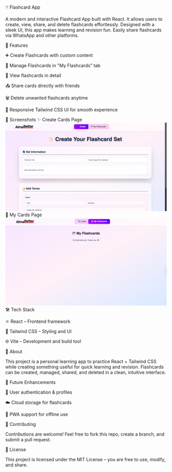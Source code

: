 🃏 Flashcard App

A modern and interactive Flashcard App built with React.
It allows users to create, view, share, and delete flashcards effortlessly.
Designed with a sleek UI, this app makes learning and revision fun.
Easily share flashcards via WhatsApp and other platforms.

🚀 Features

➕ Create Flashcards with custom content

📂 Manage Flashcards in "My Flashcards" tab

👀 View flashcards in detail

📤 Share cards directly with friends

🗑️ Delete unwanted flashcards anytime

🎨 Responsive Tailwind CSS UI for smooth experience

📸 Screenshots
✨ Create Cards Page
<img src="./public/Createcards.png" alt="Create Cards Screenshot" width="600" />
📂 My Cards Page
<img src="./public/Mycards.png" alt="My Cards Screenshot" width="600" />
🛠️ Tech Stack

⚛️ React – Frontend framework

🎨 Tailwind CSS – Styling and UI

🌐 Vite – Development and build tool

📖 About

This project is a personal learning app to practice React + Tailwind CSS while creating something useful for quick learning and revision.
Flashcards can be created, managed, shared, and deleted in a clean, intuitive interface.

🌟 Future Enhancements

🔑 User authentication & profiles

☁️ Cloud storage for flashcards

📱 PWA support for offline use

🤝 Contributing

Contributions are welcome!
Feel free to fork this repo, create a branch, and submit a pull request.

📜 License

This project is licensed under the MIT License – you are free to use, modify, and share.
